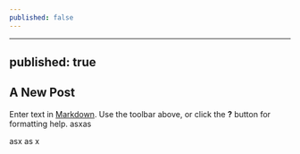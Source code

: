 ```yaml
---
published: false
---
```

---
published: true
---

## A New Post

Enter text in [Markdown](http://daringfireball.net/projects/markdown/). Use the toolbar above, or click the **?** button for formatting help.
asxas

asx
as
x
